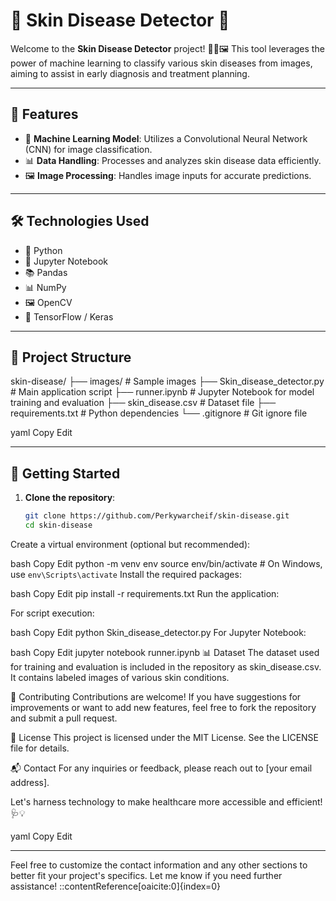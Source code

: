 # 🧴 Skin Disease Detector 🧬

Welcome to the **Skin Disease Detector** project! 🧑‍⚕️🖼️ This tool leverages the power of machine learning to classify various skin diseases from images, aiming to assist in early diagnosis and treatment planning.

---

## 🚀 Features

- 🧠 **Machine Learning Model**: Utilizes a Convolutional Neural Network (CNN) for image classification.
- 📊 **Data Handling**: Processes and analyzes skin disease data efficiently.
- 🖼️ **Image Processing**: Handles image inputs for accurate predictions.

---

## 🛠️ Technologies Used

- 🐍 Python
- 📓 Jupyter Notebook
- 📚 Pandas
- 📊 NumPy
- 🖼️ OpenCV
- 🧠 TensorFlow / Keras

---

## 📁 Project Structure

skin-disease/
├── images/ # Sample images
├── Skin_disease_detector.py # Main application script
├── runner.ipynb # Jupyter Notebook for model training and evaluation
├── skin_disease.csv # Dataset file
├── requirements.txt # Python dependencies
└── .gitignore # Git ignore file

yaml
Copy
Edit

---

## 🧪 Getting Started

1. **Clone the repository**:

   ```bash
   git clone https://github.com/Perkywarcheif/skin-disease.git
   cd skin-disease
Create a virtual environment (optional but recommended):

bash
Copy
Edit
python -m venv env
source env/bin/activate  # On Windows, use `env\Scripts\activate`
Install the required packages:

bash
Copy
Edit
pip install -r requirements.txt
Run the application:

For script execution:

bash
Copy
Edit
python Skin_disease_detector.py
For Jupyter Notebook:

bash
Copy
Edit
jupyter notebook runner.ipynb
📊 Dataset
The dataset used for training and evaluation is included in the repository as skin_disease.csv. It contains labeled images of various skin conditions.

🤝 Contributing
Contributions are welcome! If you have suggestions for improvements or want to add new features, feel free to fork the repository and submit a pull request.

📄 License
This project is licensed under the MIT License. See the LICENSE file for details.

📬 Contact
For any inquiries or feedback, please reach out to [your email address].

Let's harness technology to make healthcare more accessible and efficient! 🩺💡

yaml
Copy
Edit

---

Feel free to customize the contact information and any other sections to better fit your project's specifics. Let me know if you need further assistance!
::contentReference[oaicite:0]{index=0}
